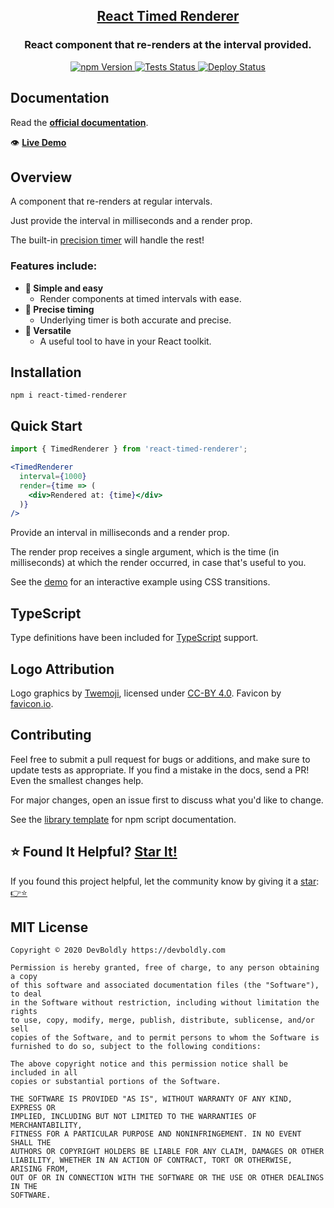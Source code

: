 <h2 align="center">
  <a href="https://github.com/devboldly/react-timed-renderer">React Timed Renderer</a>
</h2>
<h3 align="center">
  React component that re-renders at the interval provided.
</h3>
<p align="center">
  <a href="https://badge.fury.io/js/react-timed-renderer">
    <img src="https://badge.fury.io/js/react-timed-renderer.svg" alt="npm Version"/>
  </a>
  <a href="https://github.com/devboldly/react-timed-renderer/actions?query=workflow%3ATests">
    <img src="https://github.com/devboldly/react-timed-renderer/workflows/Tests/badge.svg" alt="Tests Status"/>
  </a>
  <a href="https://github.com/devboldly/react-timed-renderer/actions?query=workflow%3ADeploy">
    <img src="https://github.com/devboldly/react-timed-renderer/workflows/Deploy/badge.svg" alt="Deploy Status"/>
  </a>
</p>

## Documentation

Read the **[official documentation](https://devboldly.github.io/react-timed-renderer/)**.

👁️ **[Live Demo](https://devboldly.github.io/react-timed-renderer/TimedRenderer#example)**

## Overview

A component that re-renders at regular intervals.

Just provide the interval in milliseconds and a render prop.

The built-in [precision timer](https://github.com/devboldly/react-use-precision-timer) will handle the rest!

### Features include:

- **🙌 Simple and easy**
  - Render components at timed intervals with ease.
- **🎯 Precise timing**
  - Underlying timer is both accurate and precise.
- **🧰 Versatile**
  - A useful tool to have in your React toolkit.

## Installation

```
npm i react-timed-renderer
```

## Quick Start

```jsx
import { TimedRenderer } from 'react-timed-renderer';
```

```jsx
<TimedRenderer
  interval={1000}
  render={time => (
    <div>Rendered at: {time}</div>
  )}
/>
```

Provide an interval in milliseconds and a render prop. 

The render prop receives a single argument, which is the time (in milliseconds) at which the render occurred, in case that's useful to you.

See the [demo](https://devboldly.github.io/react-timed-renderer/TimedRenderer#example) for an interactive example using CSS transitions.

## TypeScript

Type definitions have been included for [TypeScript](https://www.typescriptlang.org/) support.

## Logo Attribution

Logo graphics by [Twemoji](https://github.com/twitter/twemoji), licensed under [CC-BY 4.0](https://creativecommons.org/licenses/by/4.0/). Favicon by [favicon.io](https://favicon.io/emoji-favicons/).

## Contributing

Feel free to submit a pull request for bugs or additions, and make sure to update tests as appropriate. If you find a mistake in the docs, send a PR! Even the smallest changes help.

For major changes, open an issue first to discuss what you'd like to change.

See the [library template](https://tinyurl.com/ya3k258d) for npm script documentation.

## ⭐ Found It Helpful? [Star It!](https://github.com/devboldly/react-timed-renderer/stargazers)

If you found this project helpful, let the community know by giving it a [star](https://github.com/devboldly/react-timed-renderer/stargazers): [👉⭐](https://github.com/devboldly/react-timed-renderer/stargazers)

## MIT License

```
Copyright © 2020 DevBoldly https://devboldly.com

Permission is hereby granted, free of charge, to any person obtaining a copy
of this software and associated documentation files (the "Software"), to deal
in the Software without restriction, including without limitation the rights
to use, copy, modify, merge, publish, distribute, sublicense, and/or sell
copies of the Software, and to permit persons to whom the Software is
furnished to do so, subject to the following conditions:

The above copyright notice and this permission notice shall be included in all
copies or substantial portions of the Software.

THE SOFTWARE IS PROVIDED "AS IS", WITHOUT WARRANTY OF ANY KIND, EXPRESS OR
IMPLIED, INCLUDING BUT NOT LIMITED TO THE WARRANTIES OF MERCHANTABILITY,
FITNESS FOR A PARTICULAR PURPOSE AND NONINFRINGEMENT. IN NO EVENT SHALL THE
AUTHORS OR COPYRIGHT HOLDERS BE LIABLE FOR ANY CLAIM, DAMAGES OR OTHER
LIABILITY, WHETHER IN AN ACTION OF CONTRACT, TORT OR OTHERWISE, ARISING FROM,
OUT OF OR IN CONNECTION WITH THE SOFTWARE OR THE USE OR OTHER DEALINGS IN THE
SOFTWARE.
```